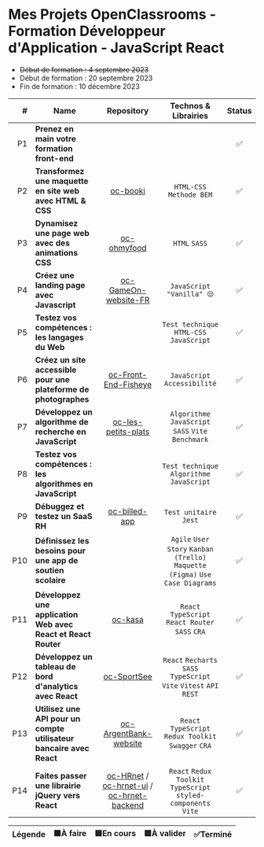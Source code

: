 # Mes Projets OpenClassrooms - Formation Développeur d'Application - JavaScript React

- ~~Début de formation : 4 septembre 2023~~
- Début de formation : 20 septembre 2023
- Fin de formation : 10 décembre 2023

| # | Name | Repository | Technos & Librairies | Status |
|-:|-|:-:|:-:|:-:|
| P1 | **Prenez en main votre formation front-end** |  |  | ✅ |
| P2 | **Transformez une maquette en site web avec HTML & CSS** | [oc-booki](https://github.com/boysers/oc-booki) | `HTML-CSS` `Methode BEM` | ✅ |
| P3 | **Dynamisez une page web avec des animations CSS** | [oc-ohmyfood](https://github.com/boysers/oc-ohmyfood) | `HTML` `SASS` | ✅ |
| P4 | **Créez une landing page avec Javascript** | [oc-GameOn-website-FR](https://github.com/boysers/oc-GameOn-website-FR) | `JavaScript "Vanilla" 😒` | ✅ |
| P5 | **Testez vos compétences : les langages du Web** |  | `Test technique` `HTML-CSS` `JavaScript` | ✅ |
| P6 | **Créez un site accessible pour une plateforme de photographes** | [oc-Front-End-Fisheye](https://github.com/boysers/oc-Front-End-Fisheye) | `JavaScript` `Accessibilité` | ✅ |
| P7 | **Développez un algorithme de recherche en JavaScript** | [oc-les-petits-plats](https://github.com/boysers/oc-les-petits-plats) | `Algorithme` `JavaScript` `SASS` `Vite` `Benchmark` | ✅ |
| P8 | **Testez vos compétences : les algorithmes en JavaScript** | | `Test technique` `Algorithme` `JavaScript` | ✅ |
| P9 | **Débuggez et testez un SaaS RH** | [oc-billed-app](https://github.com/boysers/oc-billed-app) | `Test unitaire` `Jest` | ✅ |
| P10 | **Définissez les besoins pour une app de soutien scolaire** |  | `Agile` `User Story` `Kanban (Trello)` `Maquette (Figma)` `Use Case Diagrams` | ✅ |
| P11 | **Développez une application Web avec React et React Router** | [oc-kasa](https://github.com/boysers/oc-kasa) | `React` `TypeScript` `React Router` `SASS` `CRA` | ✅ |
| P12 | **Développez un tableau de bord d'analytics avec React** | [oc-SportSee](https://github.com/boysers/oc-SportSee) | `React` `Recharts` `SASS` `TypeScript` `Vite` `Vitest` `API REST` | ✅ |
| P13 | **Utilisez une API pour un compte utilisateur bancaire avec React** | [oc-ArgentBank-website](https://github.com/boysers/oc-ArgentBank-website) | `React` `TypeScript` `Redux Toolkit` `Swagger` `CRA` | ✅ |
| P14 | **Faites passer une librairie jQuery vers React** | [oc-HRnet](https://github.com/boysers/oc-HRnet) / [oc-hrnet-ui](https://github.com/boysers/oc-hrnet-ui) / [oc-hrnet-backend](https://github.com/boysers/oc-hrnet-backend) | `React` `Redux Toolkit` `TypeScript` `styled-components` `Vite` | ✅ |

Légende | 🟧À faire | 🟨En cours | 🟦À valider | ✅Terminé |
| :---: | :---: | :---: | :---: | :---: |

